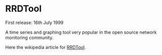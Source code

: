 # RRDTool

First release: 16th July 1999

A time series and graphing tool very popular in the open source network monitoring community.

Here the wikipedia article for [RRDTool](https://en.wikipedia.org/wiki/RRDtool).